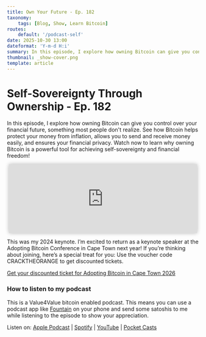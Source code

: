 ```yaml
---
title: Own Your Future - Ep. 182
taxonomy:
    tags: [Blog, Show, Learn Bitcoin]
routes:
    default: '/podcast-self'
date: 2025-10-30 13:00
dateformat: 'Y-m-d H:i'
summary: In this episode, I explore how owning Bitcoin can give you control over your financial future, something most people don't realize. Keynote from Adopting Bitcoin in Cape Town.
thumbnail: _show-cover.png
template: article
---
```


# Self-Sovereignty Through Ownership - Ep. 182

In this episode, I explore how owning Bitcoin can give you control over your financial future, something most people don't realize. See how Bitcoin helps protect your money from inflation, allows you to send and receive money easily, and ensures your financial privacy. Watch now to learn why owning Bitcoin is a powerful tool for achieving self-sovereignty and financial freedom!

<iframe src="https://www.vodio.fr/frameplay.php?idref=28754&urlref=1" style="border: 0px none; box-shadow: rgba(0, 0, 0, 0.28) 0px 0px 10px; width: calc(100% - 10px); height: 180px; margin-left: 5px; padding: 0;" scrolling="no"></iframe>

This was my 2024 keynote. I’m excited to return as a keynote speaker at the Adopting Bitcoin Conference in Cape Town next year! If you’re thinking about joining, here’s a special treat for you: Use the ​voucher code CRACKTHEORANGE​ to get discounted tickets.

[Get your discounted ticket for Adopting Bitcoin in Cape Town 2026](https://pretix.eu/machankura/ABCPT26/redeem?voucher=CRACKTHEORANGE)

### How to listen to my podcast

This is a Value4Value bitcoin enabled podcast. This means you can use a podcast app like [Fountain](https://fountain.fm) on your phone and send some satoshis to me while listening to the episode to show your appreciation. 

Listen on: [Apple Podcast](https://podcasts.apple.com/at/podcast/the-anita-posch-show-a-bitcoin-only-podcast/id1432576313) | [Spotify](https://open.spotify.com/show/0EJu3cMWF0AMxeO8NMH71z) | [YouTube](https://www.youtube.com/playlist?list=PL2zepPkogWotoUrb4T2XjLHa3SGHT5IX-) | [Pocket Casts](https://pca.st/YYPf) 

